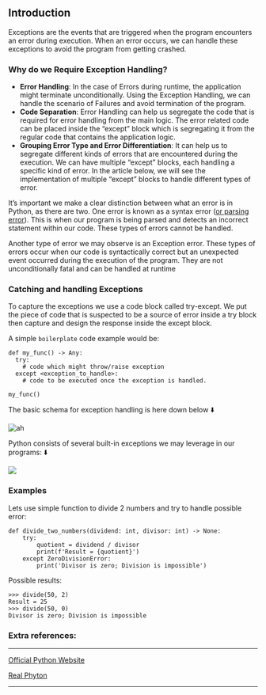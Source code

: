## Introduction

Exceptions are the events that are triggered when the program encounters an error during execution. When an error occurs, we can handle these exceptions to avoid the program from getting crashed.

### Why do we Require Exception Handling?

* **Error Handling**: In the case of Errors during runtime, the application might terminate unconditionally. Using the Exception Handling, we can handle the scenario of Failures and avoid termination of the program.
* **Code Separation**: Error Handling can help us segregate the code that is required for error handling from the main logic. The error related code can be placed inside the “except” block which is segregating it from the regular code that contains the application logic.
* **Grouping Error Type and Error Differentiation**: It can help us to segregate different kinds of errors that are encountered during the execution. We can have multiple “except” blocks, each handling a specific kind of error. In the article below, we will see the implementation of multiple “except” blocks to handle different types of error.

It’s important we make a clear distinction between what an error is in Python, as there are two. One error is known as a syntax error ([or parsing error](https://rollbar.com/blog/python-syntaxerror/)). This is when our program is being parsed and detects an incorrect statement within our code. These types of errors cannot be handled.

Another type of error we may observe is an Exception error. These types of errors occur when our code is syntactically correct but an unexpected event occurred during the execution of the program. They are not unconditionally fatal and can be handled at runtime

### Catching and handling Exceptions
To capture the exceptions we use a code block called try-except. We put the piece of code that is suspected to be a source of error inside a try block then capture and design the response inside the except block.

A simple `boilerplate` code example would be: 
```
def my_func() -> Any:
  try:
    # code which might throw/raise exception
  except <exception_to_handle>:
    # code to be executed once the exception is handled.

my_func()

```

The basic schema for exception handling is here down below ⬇️ 

![ah](https://github.com/CodeAcademy-Online/python-new-material/blob/master/images/try_except_else_finally.webp)

Python consists of several built-in exceptions we may leverage in our programs: ⬇️

![](https://github.com/CodeAcademy-Online/python-new-material/blob/master/images/1%20yKRseWKBjdccXRoFsjIIQw.png)

### Examples
Lets use simple function to divide 2 numbers and try to handle possible error:
```
def divide_two_numbers(dividend: int, divisor: int) -> None:
    try:
        quotient = dividend / divisor
        print(f'Result = {quotient}')
    except ZeroDivisionError:
        print('Divisor is zero; Division is impossible')
```
Possible results: 
```
>>> divide(50, 2)
Result = 25
>>> divide(50, 0)
Divisor is zero; Division is impossible
```


### Extra references:

***

[Official Python Website](https://docs.python.org/3/tutorial/errors.html)

[Real Phyton](https://realpython.com/python-exceptions/)
***



